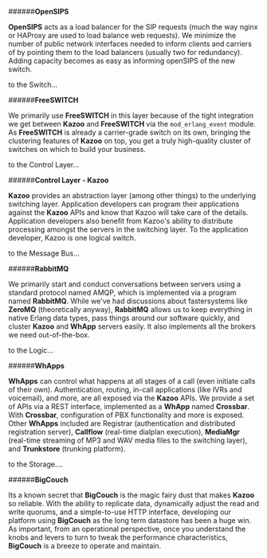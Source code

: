 
######**OpenSIPS**

**OpenSIPS** acts as a load balancer for the SIP requests (much the way nginx or HAProxy are used to load balance web requests). We minimize the number of public network interfaces needed to inform clients and carriers of by pointing them to the load balancers (usually two for redundancy). Adding capacity becomes as easy as informing openSIPS of the new switch.

to the Switch... 


######**FreeSWITCH**

We primarily use **FreeSWITCH** in this layer because of the tight integration we get between **Kazoo** and **FreeSWITCH** via the 
`mod_erlang_event` module. As **FreeSWITCH** is already a carrier-grade switch on its own, bringing the clustering features of **Kazoo** on top, you get a truly high-quality cluster of switches on which to build your business.

to the Control Layer...


######**Control Layer - Kazoo**

**Kazoo** provides an abstraction layer (among other things) to the underlying switching layer. Application developers can program their applications against the **Kazoo** APIs and know that Kazoo will take care of the details. Application developers also benefit from Kazoo's ability to distribute processing amongst the servers in the switching layer. To the application developer, Kazoo is one logical switch.

to the Message Bus... 


######**RabbitMQ**

We primarily start and conduct conversations between servers using a standard protocol named AMQP, which is implemented via a program named **RabbitMQ**. While we've had discussions about 
fastersystems like **ZeroMQ** (theoretically anyway), **RabbitMQ** allows us to keep everything in native Erlang data types, pass things around our software quickly, and cluster **Kazoo** and **WhApp** servers easily. It also implements all the brokers we need out-of-the-box.

to the Logic...


######**WhApps**

**WhApps** can control what happens at all stages of a call (even initiate calls of their own). Authentication, routing, in-call applications (like IVRs and voicemail), and more, are all exposed via the **Kazoo** APIs. We provide a set of APIs via a REST interface, implemented as a **WhApp** named **Crossbar**. With **Crossbar**, configuration of PBX functionality and more is exposed. Other **WhApps** included are Registrar (authentication and distributed registration server), **Callflow** (real-time dialplan execution), **MediaMgr** (real-time streaming of MP3 and WAV media files to the switching layer), and **Trunkstore** (trunking platform).

to the Storage.... 


######**BigCouch**

Its a known secret that **BigCouch** is the magic fairy dust that makes **Kazoo** so reliable. With the ability to replicate data, dynamically adjust the read and write quorums, and a simple-to-use HTTP interface, developing our platform using **BigCouch** as the long term datastore has been a huge win. As important, from an operational perspective, once you understand the knobs and levers to turn to tweak the performance characteristics, **BigCouch** is a breeze to operate and maintain.
